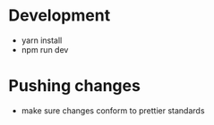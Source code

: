 # Development
- yarn install
- npm run dev

# Pushing changes
- make sure changes conform to prettier standards
